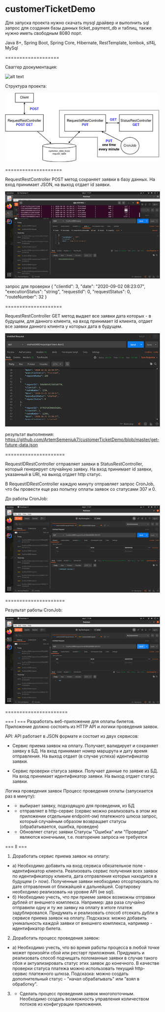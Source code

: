 # customerTicketDemo

Для запуска проекта нужно скачать mysql драйвер и выполнить sql запрос для создания базы данных ticket_payment_db и таблиц, 
также нужно иметь свободным 8080 порт.

Java 8+,
Spring Boot,
Spring Core,
Hibernate,
RestTemplate,
lombok, 
slf4j,
MySql

===================

Сваггер доокументация:

![alt text](https://user-images.githubusercontent.com/83453822/126065950-b2beb7bc-a0ca-46c6-9803-d26bb6225cbe.png)



Структура проекта:


![alt text](https://github.com/ArtemSemeniuk7/customerTicketDemo/blob/master/project.png)

====================

RequestRestController POST метод сохраняет заявки в базу данных. На вход принимает JSON, на выход отдает id заявки.



![alt text](https://github.com/ArtemSemeniuk7/customerTicketDemo/blob/master/request-post.png)

запрос для проверки
{
  "clientId": 3,
  "date": "2020-09-02 08:23:07",
  "executionStatus": "string",
  "requestId": 0,
  "requestStatus": 0,
  "routeNumber": 32
}

====================

RequestRestController GET метод выдает все заявки дата которых - в будущем, для данного клиента, на вход принимает id клиента, отдает все заявки данного клиента у которых дата в будущем.


![alt text](https://github.com/ArtemSemeniuk7/customerTicketDemo/blob/master/request-get-future-data%7Bid%7D.png)

результат выполнения:
https://github.com/ArtemSemeniuk7/customerTicketDemo/blob/master/get-future-data.json

=====================

RequestIDRestController отправляет заявки в StatusRestController, который генерирует случайную заявку. На вход принимает id заявки, указанный в URI, на выход отдает http статус.

В RequestIDRestController каждую минуту отправляет запрос CronJob, что бы провести еще раз попытку оплаты заявок со статусами 307 и 0.

До работы CronJob:


![alt text](https://github.com/ArtemSemeniuk7/customerTicketDemo/blob/master/get-request-check-%7Bid%7D%20before%20cron%20job.png)

=====================

Результат работы CronJob:

![alt text](https://github.com/ArtemSemeniuk7/customerTicketDemo/blob/master/get-request-check-%7Bid%7D%20after%20cron%20job.png)

======================


=== I ===
Разработать веб-приложение для оплаты билетов. Приложение должно состоять из HTTP API и логики проведения заявок.

API:
API работает в JSON формате и состоит из двух сервисов:
* Сервис приема заявок на оплату. Получает, валидирует и сохраняет заявку в БД.
На вход принимает номер маршрута и дату время отправления.
На выход отдает (в случае успеха) идентификатор заявки.

* Сервис проверки статуса заявки. Получает данные по заявке из БД.
На вход принимает идентификатор заявки.
На выход отдает статус заявки.

Логика проведения заявок
Процесс проведения оплаты (запускается раз в минуту):
+ * выбирает заявку, подходящую для проведения, из БД
+ * отправляет в http-сервис (сервис можно реализовать в этом же приложении отдельным endpoint-ом) платежного шлюза запрос, который случайным образом возвращает статусы (обрабатывается, ошибка, проведен)
+ * Обновляет статус заявки
Статусы "Ошибка" или "Проведен" являются конечными, т.е. повторение запроса не требуется

=== II ===
1. Доработать сервис приема заявок на оплату:
+ а) Необходимо добавить на вход сервиса обязательное поле - идентификатор клиента.
Реализовать сервис получения всех заявок по идентификатору клиента, дата отправления которых находится в будущем (> now). Полученные заявки необходимо отсортировать по дате отправления от ближайшей к дальнейшей. Сортировку необходимо реализовать на уровне API (не sql).
+ б) Необходимо учесть, что при приеме заявок возможны отправки дублей от внешнего комплекса. Например: два раза случайно отправили одну и ту же заявку на оплату в итоге платеж задублировался. Придумать и реализовать способ отсекать дубли в сервисе приема заявок на оплату.
Подсказка: можно добавить уникальность каждой заявки от внешнего комплекса, например - идентификатор билета.

2. Доработать процесс проведения заявок:
+ а) Необходимо учесть, что во время работы процесса в любой точке может произойти сбой или рестарт приложения. Придумать и реализовать способ подчищать поломанные заявки в случае такого сбоя и актуализировать статус этих заявок до конечного. В качестве проверки статуса платежа можно использовать текущий http-сервис платежного шлюза.
Подсказка: можно создать дополнительный статус - "начал обрабатывать" или "взял в обработку".

3. + Сделать процесс проведения заявок многопоточным. Необходимо создать возможность управления количеством потоков из конфигурации приложения.
